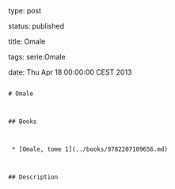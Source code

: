 type: post
status: published
title: Omale
tags: serie:Omale
date: Thu Apr 18 00:00:00 CEST 2013
~~~~~~
# Omale

## Books

 * [Omale, tome 1](../books/9782207109656.md)

## Description
